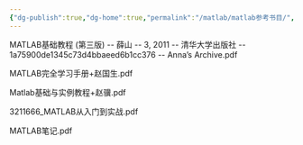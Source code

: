 ```yaml
---
{"dg-publish":true,"dg-home":true,"permalink":"/matlab/matlab参考书目/","tags":["gardenEntry"],"dgPassFrontmatter":true,"created":"2024-09-19T20:30:29.809+08:00","updated":"2024-10-18T15:50:32.481+08:00"}
---
```


MATLAB基础教程 (第三版) -- 薛山 -- 3, 2011 -- 清华大学出版社 -- 1a75900de1345c73d4bbaeed6b1cc376 -- Anna’s Archive.pdf

MATLAB完全学习手册+赵国生.pdf

Matlab基础与实例教程+赵骥.pdf

3211666_MATLAB从入门到实战.pdf

MATLAB笔记.pdf
